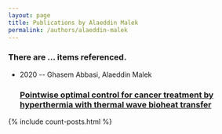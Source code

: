 ```yaml
---
layout: page
title: Publications by Alaeddin Malek
permalink: /authors/alaeddin-malek
---
```


<h3 id="number-posts">There are ... items referenced.</h3>
<ul class="post-list">
<li><span class='post-meta'>2020 -- Ghasem Abbasi, Alaeddin Malek</span><h3><a class='post-link' href="{{ site.baseurl }}/pointwise-optimal-control-for-cancer-treatment-by-hyperthermia-with-thermal-wave-bioheat-transfer">Pointwise optimal control for cancer treatment by hyperthermia with thermal wave bioheat transfer</a></h3></li>

</ul>
{% include count-posts.html %}
